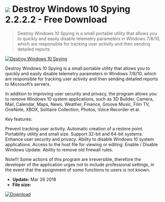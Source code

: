 # ![](https://cdn.softexe.net/static/icon/5/destroy-windows-10-spying-1867.png) Destroy Windows 10 Spying 2.2.2.2 - Free Download

> Destroy Windows 10 Spying is a small portable utility that allows you to quickly and easily disable telemetry parameters in Windows 7/8/10, which are responsible for tracking user activity and then sending detailed reports

[![Destroy Windows 10 Spying](https://gallery.dpcdn.pl/imgc/Tools/62208/g_-_420x350_1.5_-_x20150929214808_0.png)](https://softexe.net/win/system/tweaking-optimizing/destroy-windows-10-spying:phfg.html)

Destroy Windows 10 Spying is a small portable utility that allows you to quickly and easily disable telemetry parameters in Windows 7/8/10, which are responsible for tracking user activity and then sending detailed reports to Microsoft’s servers.

In addition to improving user security and privacy, the program allows you to remove Windows 10 system applications, such as 3D Builder, Camera, Mail, Calendar, Maps, News, Weather, Finance, Groove Music, Film TV, OneNote, XBOX, Solitaire Collection, Photos, Voice Recorder et al.

Key features:


Prevent tracking user activity.
Automatic creation of a restore point.
Portability utility and small size.
Support 32-bit and 64-bit systems.
Enhance user security and privacy.
Ability to disable Windows 10 system applications.
Access to the host file for viewing or editing.
Enable / Disable Windows Update.
Ability to remove old firewall rules.


Note!!! Some actions of this program are irreversible, therefore the developer of the application urges not to include professional settings, in the event that the assignment of some functions to users is not known.


- **Update:** Mar 26 2018
- **File size:** 

[![Download](https://cdn.softexe.net/static/img/download.png)](https://softexe.net/win/system/tweaking-optimizing/destroy-windows-10-spying:phfg.html)


